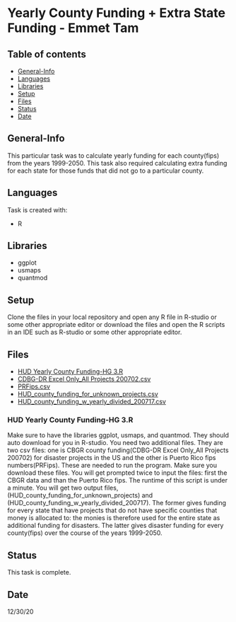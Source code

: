 # Yearly County Funding + Extra State Funding - Emmet Tam

## Table of contents
* [General-Info](#general-info)
* [Languages](#languages)
* [Libraries](#libraries)
* [Setup](#setup)
* [Files](#files)
* [Status](#status) 
* [Date](#date)

## General-Info
This particular task was to calculate yearly funding for each county(fips) from
the years 1999-2050. This task also required calculating extra funding for each
state for those funds that did not go to a particular county.

## Languages
Task is created with:
* R

## Libraries
* ggplot
* usmaps
* quantmod

## Setup
Clone the files in your local repository and open any R file in 
R-studio or some other appropriate editor or download the 
files and open the R scripts in an IDE such as R-studio or some other appropriate editor.

## Files
* [HUD Yearly County Funding-HG 3.R](#county-funding-yearly)
* [CDBG-DR Excel Only_All Projects 200702.csv](#input-one)
* [PRFips.csv](#input-two)
* [HUD_county_funding_for_unknown_projects.csv](#output-one)
* [HUD_county_funding_w_yearly_divided_200717.csv](#output-two)

### HUD Yearly County Funding-HG 3.R
Make sure to have the libraries ggplot, usmaps, and quantmod. 
They should auto download for you in R-studio.
You need two additional files. They are two csv files: 
one is CBGR county funding(CDBG-DR Excel Only_All Projects 200702)
for disaster projects in the US and the other is 
Puerto Rico fips numbers(PRFips). These are needed to run the program. 
Make sure you download these files. You will get prompted twice to input 
the files: first the CBGR data and than the Puerto Rico fips. 
The runtime of this script is under a minute. You will get two output files,
(HUD_county_funding_for_unknown_projects) and 
(HUD_county_funding_w_yearly_divided_200717).
The former gives funding for every state that have projects 
that do not have specific counties that money is allocated to: 
the monies is therefore used for the entire state as additional 
funding for disasters. The latter gives disaster funding for every county(fips) over the
course of the years 1999-2050. 

## Status
This task is complete.

## Date
12/30/20